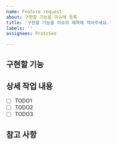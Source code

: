 ```yaml
---
name: Feature request
about: 구현할 기능을 이슈에 등록
title: '구현할 기능을 이슈의 제목에 적어주세요.'
labels: ''
assignees: ProtoSeo

---
```


## 구현할 기능

## 상세 작업 내용

- [ ] TODO1
- [ ] TODO2
- [ ] TODO3

## 참고 사항
